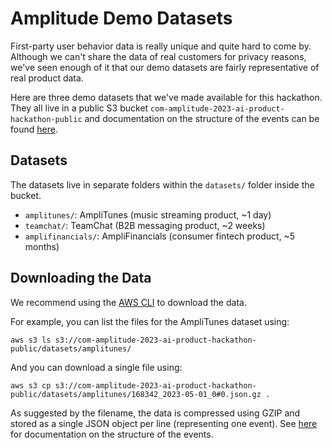 # Amplitude Demo Datasets

First-party user behavior data is really unique and quite hard to come by. Although we can't share the data of real customers for privacy reasons, we've seen enough of it that our demo datasets are fairly representative of real product data.

Here are three demo datasets that we've made available for this hackathon. They all live in a public S3 bucket `com-amplitude-2023-ai-product-hackathon-public` and documentation on the structure of the events can be found [here](https://www.docs.developers.amplitude.com/analytics/apis/export-api/#response-schema).

## Datasets

The datasets live in separate folders within the `datasets/` folder inside the bucket.

- `amplitunes/`: AmpliTunes (music streaming product, ~1 day)
- `teamchat/`: TeamChat (B2B messaging product, ~2 weeks)
- `amplifinancials/`: AmpliFinancials (consumer fintech product, ~5 months)

## Downloading the Data

We recommend using the [AWS CLI](https://aws.amazon.com/cli/) to download the data.

For example, you can list the files for the AmpliTunes dataset using:
```
aws s3 ls s3://com-amplitude-2023-ai-product-hackathon-public/datasets/amplitunes/
```

And you can download a single file using:
```
aws s3 cp s3://com-amplitude-2023-ai-product-hackathon-public/datasets/amplitunes/168342_2023-05-01_0#0.json.gz .
```

As suggested by the filename, the data is compressed using GZIP and stored as a single JSON object per line (representing one event). See [here](https://www.docs.developers.amplitude.com/analytics/apis/export-api/#response-schema) for documentation on the structure of the events.
